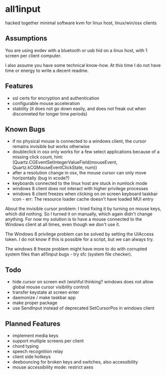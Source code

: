 # all1input
hacked together minimal software kvm for linux host, linux/win/osx clients

## Assumptions
You are using evdev with a bluetooth or usb hid on a linux host, with 1 screen per client computer.

I also assume you have some technical know-how. At this time I do not have time or energy to write a decent readme.

## Features
* ssl certs for encryption and authentication
* configurable mouse acceleration
* stability (it does not go down easily, and does not freak out when disconneted for longer time periods)

## Known Bugs
* if no physical mouse is connected to a windows client, the cursor remains invisible but works otherwise
* doubleclick in osx only works for a few select applications because of a missing click count, hint: (Quartz.CGEventSetIntegerValueField(mouseEvent, Quartz.kCGMouseEventClickState, num))
* after a resolution change in osx, the mouse cursor can only move horizontally (bug in xcode?)
* keyboards connected to the linux host are stuck in numlock mode
* windows 8 client does not interact with higher privilege processes
* windows 8 client freezes when clicking on on screen keyboard taskbar icon - err: The resource loader cache doesn't have loaded MUI entry

About the invisible cursor problem: I tried fixing it by turning on mouse keys, which did nothing. So I turned it on manually, which again didn't change anything. For now my solution is to have a mouse connected to the Windows client at all times, even though we don't use it.

The Windows 8 privilege problem can be solved by setting the UIAccess token. I do not know if this is possible for a script, but we can always try.

The windows 8 freeze problem might have more to do with corrupted system files than all1input bugs - try sfc (system file checker).

## Todo
* hide cursor on screen exit (wishful thinking? windows does not allow global mouse cursor visibility control)
* transfer keystate at screen enter
* daemonize / make taskbar app
* make proper package
* use SendInput instead of deprecated SetCursorPos in windows client

## Planned Features
* implement media keys
* support multiple screens per client
* chord typing
* speech recognition relay
* client side hotkeys
* deebouncing for broken keys and switches, also accessibility
* mouse accessibility mode: restrict axes
